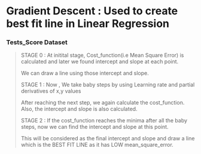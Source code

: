 # Gradient Descent : Used to create best fit line in Linear Regression

### Tests_Score Dataset
> STAGE 0 : At initital stage, Cost_function(i.e Mean Square Error) is calculated and later we found intercept and slope at each point.
> 
> We can draw a line using those intercept and slope.
> 
> STAGE 1 : Now , We take baby steps by using Learning rate and partial derivatives of x,y values
> 
> After reaching the next step, we again calculate the cost_function. Also, the intercept and slope is also calculated.  
> 
> STAGE 2 : If the cost_function reaches the minima after all the baby steps, now we can find the intercept and slope at this point.
> 
> This will be considered as the final intercept and slope and draw a line which is the BEST FIT LINE as it has LOW mean_square_error.


